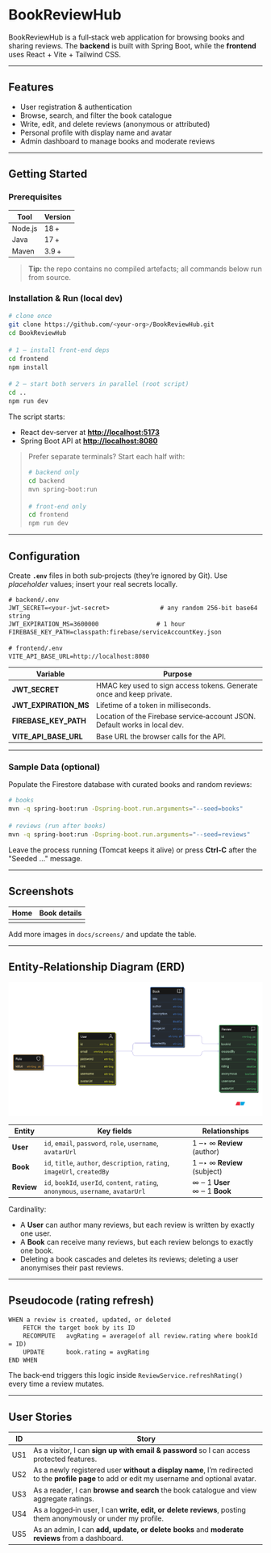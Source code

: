 # BookReviewHub

BookReviewHub is a full‑stack web application for browsing books and sharing reviews.
The **backend** is built with Spring Boot, while the **frontend** uses React + Vite + Tailwind CSS.

---

## Features

* User registration & authentication
* Browse, search, and filter the book catalogue
* Write, edit, and delete reviews (anonymous or attributed)
* Personal profile with display name and avatar
* Admin dashboard to manage books and moderate reviews

---

## Getting Started

### Prerequisites

| Tool    | Version |
| ------- | ------- |
| Node.js | 18 +    |
| Java    | 17 +    |
| Maven   | 3.9 +   |

> **Tip:** the repo contains no compiled artefacts; all commands below run from source.

### Installation & Run (local dev)

```bash
# clone once
git clone https://github.com/<your‑org>/BookReviewHub.git
cd BookReviewHub

# 1 – install front‑end deps
cd frontend
npm install

# 2 – start both servers in parallel (root script)
cd ..
npm run dev
```

The script starts:

* React dev‑server at **[http://localhost:5173](http://localhost:5173)**
* Spring Boot API at **[http://localhost:8080](http://localhost:8080)**

> Prefer separate terminals? Start each half with:
>
> ```bash
> # backend only
> cd backend
> mvn spring-boot:run
>
> # front‑end only
> cd frontend
> npm run dev
> ```

---

## Configuration

Create **`.env`** files in both sub‑projects (they’re ignored by Git).
Use *placeholder* values; insert your real secrets locally.

```dotenv
# backend/.env
JWT_SECRET=<your‑jwt‑secret>              # any random 256‑bit base64 string
JWT_EXPIRATION_MS=3600000                # 1 hour
FIREBASE_KEY_PATH=classpath:firebase/serviceAccountKey.json

# frontend/.env
VITE_API_BASE_URL=http://localhost:8080
```

| Variable                 | Purpose                                                                    |
| ------------------------ | -------------------------------------------------------------------------- |
| **JWT\_SECRET**          | HMAC key used to sign access tokens. Generate once and keep private.       |
| **JWT\_EXPIRATION\_MS**  | Lifetime of a token in milliseconds.                                       |
| **FIREBASE\_KEY\_PATH**  | Location of the Firebase service‑account JSON. Default works in local dev. |
| **VITE\_API\_BASE\_URL** | Base URL the browser calls for the API.                                    |

---

### Sample Data (optional)

Populate the Firestore database with curated books and random reviews:

```bash
# books
mvn -q spring-boot:run -Dspring-boot.run.arguments="--seed=books"

# reviews (run after books)
mvn -q spring-boot:run -Dspring-boot.run.arguments="--seed=reviews"
```

Leave the process running (Tomcat keeps it alive) or press **Ctrl‑C** after the
"Seeded …" message.

---

## Screenshots

| Home | Book details |
| ---- | ------------ |
|      |              |

Add more images in `docs/screens/` and update the table.

---

## Entity‑Relationship Diagram (ERD)

![ERD](./docs/erd/erd.png)

| Entity     | Key fields                                                                          | Relationships                    |
| ---------- | ----------------------------------------------------------------------------------- | -------------------------------- |
| **User**   | `id`, `email`, `password`, `role`, `username`, `avatarUrl`                          | 1 ‒‣ ∞ **Review** (author)       |
| **Book**   | `id`, `title`, `author`, `description`, `rating`, `imageUrl`, `createdBy`           | 1 ‒‣ ∞ **Review** (subject)      |
| **Review** | `id`, `bookId`, `userId`, `content`, `rating`, `anonymous`, `username`, `avatarUrl` | ∞ ‒ 1 **User**<br>∞ ‒ 1 **Book** |

Cardinality:

* A **User** can author many reviews, but each review is written by exactly one user.
* A **Book** can receive many reviews, but each review belongs to exactly one book.
* Deleting a book cascades and deletes its reviews; deleting a user anonymises their past reviews.

---

## Pseudocode (rating refresh)

```plaintext
WHEN a review is created, updated, or deleted
    FETCH the target book by its ID
    RECOMPUTE   avgRating = average(of all review.rating where bookId = ID)
    UPDATE      book.rating = avgRating
END WHEN
```

The back‑end triggers this logic inside `ReviewService.refreshRating()` every time a review mutates.

---

## User Stories

| ID  | Story                                                                                                                                         |
| --- | --------------------------------------------------------------------------------------------------------------------------------------------- |
| US1 | As a visitor, I can **sign up with email & password** so I can access protected features.                                                     |
| US2 | As a newly registered user **without a display name**, I’m redirected to the **profile page** to add or edit my username and optional avatar. |
| US3 | As a reader, I can **browse and search** the book catalogue and view aggregate ratings.                                                       |
| US4 | As a logged‑in user, I can **write, edit, or delete reviews**, posting them anonymously or under my profile.                                  |
| US5 | As an admin, I can **add, update, or delete books** and **moderate reviews** from a dashboard.                                                |
